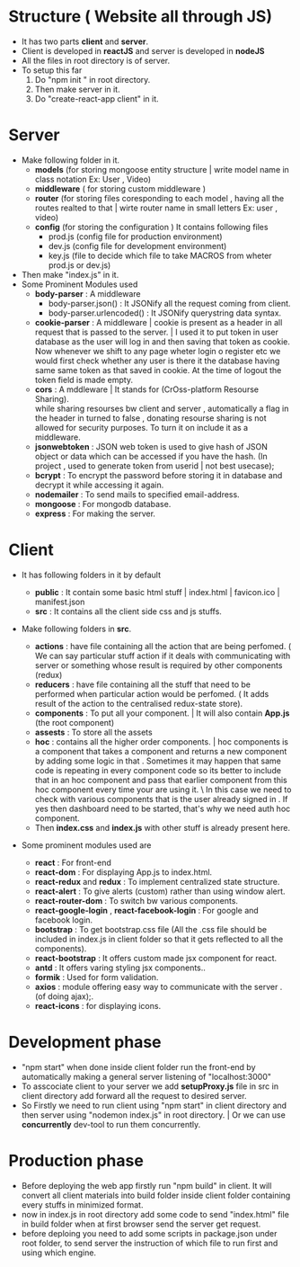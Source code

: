# Structure ( Website all through JS) 
* It has two parts **client** and **server**. 
* Client is developed in **reactJS** and server is developed in **nodeJS** 
* All the files in root directory is of server. 
* To setup this far 
  1. Do "npm init " in root directory.
  1. Then make server in it.
  1. Do "create-react-app client" in it.
  
# Server

* Make following folder in it.
  * **models** (for storing mongoose entity structure | write model name in class notation 
    Ex: User , Video) 
  * **middleware** ( for storing custom middleware ) 
  * **router** (for storing files coresponding to each model , having all the routes realted to     that | wirte router name in small letters Ex: user , video)
  * **config** (for storing the configuration ) It contains following files
    * prod.js (config file for production environment)
    * dev.js (config file for development environment) 
    * key.js (file to decide which file to take MACROS from wheter prod.js or dev.js)
* Then make "index.js" in it.
* Some Prominent Modules used
  * **body-parser** : A middleware
    * body-parser.json() : It JSONify all the request coming from client.
    * body-parser.urlencoded() : It JSONify querystring data syntax.
  * **cookie-parser** : A middleware | cookie is present as a header in all request that is passed to         the server. | I used it to put token in user database as the user will log in and 
      then saving that token as cookie. Now whenever we shift to any page wheter login o       register etc we would first check whether any user is there it the database             having same same token as that saved in cookie. At the time of logout the token         field is made empty. 
   * **cors** : A mddleware | It stands for (CrOss-platform Resourse Sharing). \
      while sharing resourses bw client and server , automatically a flag in the header        in turned to false , donating resourse sharing is not allowed for security 
       purposes. To turn it on include it as a middleware. 
   * **jsonwebtoken** : JSON web token is used to give hash of JSON object or data which        can be accessed if you have the hash. (In project , used to generate token from           userid | not best usecase);
   * **bcrypt** : To encrypt the password before storing it in database and decrypt it          while accessing it again.
   * **nodemailer** : To send mails to specified email-address. 
   * **mongoose** : For mongodb database.
   * **express** : For making the server.
   
# Client
* It has following folders in it by default
  * **public** : It contain some basic html stuff | index.html | favicon.ico | manifest.json
  * **src** : It contains all the client side css and js stuffs.
* Make following folders in **src**.
  * **actions** : have file containing all the action that are being perfomed. ( We can say particular stuff action if it deals with communicating with server or something whose result is required by other components (redux)
  * **reducers** : have file containing all the stuff that need to be performed when particular action would be perfomed. ( It adds result of the action to the centralised redux-state store).
  * **components** : To put all your component. | It will also contain **App.js** (the root component) 
  * **assests** : To store all the assets
  * **hoc** : contains all the higher order components. | hoc components is a component that takes a component and returns a new component by adding some logic in that . Sometimes it may happen that same code is repeating in every component code so its better to include that in an hoc component and pass that earlier component from this hoc component every time your are using it. \ 
In this case we need to check with various components that is the user already signed in . If yes then dashboard need to be started, that's why we need auth hoc component.
  * Then **index.css** and **index.js** with other stuff is already present here.

* Some prominent modules used are 
  * **react** : For front-end
  * **react-dom** : For displaying App.js to index.html.
  * **react-redux** and **redux** : To implement centralized state structure.
  * **react-alert** : To give alerts (custom) rather than using window alert.
  * **react-router-dom** : To switch bw various components.
  * **react-google-login** , **react-facebook-login** : For google and facebook login.
  * **bootstrap** : To get bootstrap.css file (All the .css file should be included in index.js in client folder so that it gets reflected to all the components).
  * **react-bootstrap** : It offers custom made jsx component for react.
  * **antd** : It offers varing styling jsx components..
  * **formik** : Used for form validation.
  * **axios** : module offering easy way to communicate with the server . (of doing ajax);.
  * **react-icons** : for displaying icons. 

# Development phase
* "npm start" when done inside client folder run the front-end by automatically making a general server listening of "localhost:3000" 
* To asscociate client to your server we add **setupProxy.js** file in src in client directory add forward all the request to desired server.
* So Firstly we need to run client using "npm start" in client directory and then server using "nodemon index.js" in root directory. | Or we can use **concurrently** dev-tool to 
run them concurrently.

# Production phase
* Before deploying the web app firstly run "npm build" in client. It will convert all client materials into build folder inside client folder containing every stuffs in minimized format.
* now in index.js in root directory add some code to send "index.html" file in build folder when at first browser send the server get request. 
* before deploing you need to add some scripts in package.json under root folder, to send server the instruction of which file to run first and using which engine.

  
   
    
    
